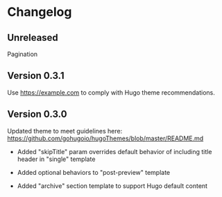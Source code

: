 # Changelog

## Unreleased

Pagination

## Version 0.3.1

Use https://example.com to comply with Hugo theme recommendations.

## Version 0.3.0

Updated theme to meet guidelines here: https://github.com/gohugoio/hugoThemes/blob/master/README.md

- Added "skipTitle" param 
  overrides default behavior of including title header in "single" template
  
- Added optional behaviors to "post-preview" template

- Added "archive" section template to support Hugo default content
